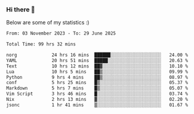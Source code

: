 ### Hi there 👋
Below are some of my statistics :)

<!--START_SECTION:waka-->

```txt
From: 03 November 2023 - To: 29 June 2025

Total Time: 99 hrs 32 mins

norg             24 hrs 16 mins  ██████░░░░░░░░░░░░░░░░░░░   24.00 %
YAML             20 hrs 51 mins  █████░░░░░░░░░░░░░░░░░░░░   20.63 %
Text             10 hrs 12 mins  ██▓░░░░░░░░░░░░░░░░░░░░░░   10.10 %
Lua              10 hrs 5 mins   ██▒░░░░░░░░░░░░░░░░░░░░░░   09.99 %
Python           9 hrs 4 mins    ██▒░░░░░░░░░░░░░░░░░░░░░░   08.97 %
conf             5 hrs 25 mins   █▒░░░░░░░░░░░░░░░░░░░░░░░   05.37 %
Markdown         5 hrs 7 mins    █▒░░░░░░░░░░░░░░░░░░░░░░░   05.07 %
Vim Script       3 hrs 46 mins   █░░░░░░░░░░░░░░░░░░░░░░░░   03.74 %
Nix              2 hrs 13 mins   ▓░░░░░░░░░░░░░░░░░░░░░░░░   02.20 %
jsonc            1 hr 41 mins    ▒░░░░░░░░░░░░░░░░░░░░░░░░   01.67 %
```

<!--END_SECTION:waka-->

<!--
**KlapenHz/KlapenHz** is a ✨ _special_ ✨ repository because its `README.md` (this file) appears on your GitHub profile.

Here are some ideas to get you started:

- 🔭 I’m currently working on ...
- 🌱 I’m currently learning ...
- 👯 I’m looking to collaborate on ...
- 🤔 I’m looking for help with ...
- 💬 Ask me about ...
- 📫 How to reach me: ...
- 😄 Pronouns: ...
- ⚡ Fun fact: ...
-->
